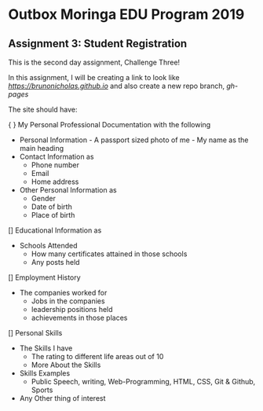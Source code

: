 # Outbox Moringa EDU Program 2019

## Assignment 3: Student Registration

This is the second day assignment, Challenge Three!

In this assignment, I will be creating a link to look like
*https://brunonicholas.github.io* and also create a new repo branch, *gh-pages*

The site should have:

{ } My Personal Professional Documentation with the following
  -  Personal Information
    - A passport sized photo of me
    - My name as the main heading
  - Contact Information as
    - Phone number
    - Email
    - Home address
  - Other Personal Information as
    - Gender
    - Date of birth
    - Place of birth

[] Educational Information as
  - Schools Attended
    - How many certificates attained in those schools
    - Any posts held

[] Employment History
  - The companies worked for
    - Jobs in the companies
    - leadership positions held
    - achievements in those places

[] Personal Skills
  - The Skills I have
    - The rating to different life areas out of 10
    - More About the Skills
  - Skills Examples
    - Public Speech, writing, Web-Programming, HTML, CSS, Git & Github, Sports
  - Any Other thing of interest
